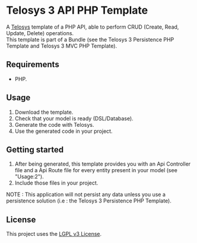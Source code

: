 # Telosys 3 API PHP Template

A [Telosys](https://telosys.org) template of a PHP API, able to perform CRUD (Create, Read, Update, Delete) operations.  
This template is part of a Bundle (see the Telosys 3 Persistence PHP Template and Telosys 3 MVC PHP Template).
## Requirements

- PHP.

## Usage

1. Download the template.  
2. Check that your model is ready (DSL/Database).
3. Generate the code with Telosys.  
4. Use the generated code in your project.

## Getting started
 
1. After being generated, this template provides you with an Api Controller file and a Api Route file for every entity present in your model (see "Usage:2").
2. Include those files in your project.

NOTE : This application will not persist any data unless you use a persistence solution (i.e : the Telosys 3 Persistence PHP Template).

## License

This project uses the [LGPL v3 License](https://www.gnu.org/licenses/lgpl-3.0.en.html).
